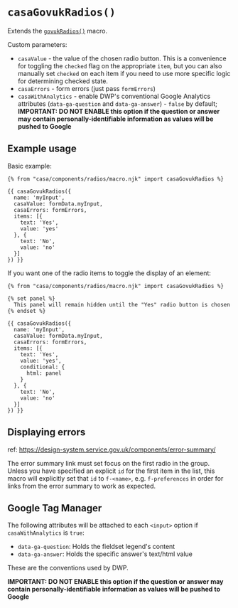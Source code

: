 # `casaGovukRadios()`

Extends the [`govukRadios()`](https://design-system.service.gov.uk/components/radios/) macro.

Custom parameters:

* `casaValue` - the value of the chosen radio button. This is a convenience for toggling the `checked` flag on the appropriate `item`, but you can also manually set `checked` on each item if you need to use more specific logic for determining checked state.
* `casaErrors` - form errors (just pass `formErrors`)
* `casaWithAnalytics` - enable DWP's conventional Google Analytics attributes (`data-ga-question` and `data-ga-answer`) - `false` by default; **IMPORTANT: DO NOT ENABLE this option if the question or answer may contain personally-identifiable information as values will be pushed to Google**

## Example usage

Basic example:

```nunjucks
{% from "casa/components/radios/macro.njk" import casaGovukRadios %}

{{ casaGovukRadios({
  name: 'myInput',
  casaValue: formData.myInput,
  casaErrors: formErrors,
  items: [{
    text: 'Yes',
    value: 'yes'
  }, {
    text: 'No',
    value: 'no'
  }]
}) }}
```

If you want one of the radio items to toggle the display of an element:

```nunjucks
{% from "casa/components/radios/macro.njk" import casaGovukRadios %}

{% set panel %}
  This panel will remain hidden until the "Yes" radio button is chosen
{% endset %}

{{ casaGovukRadios({
  name: 'myInput',
  casaValue: formData.myInput,
  casaErrors: formErrors,
  items: [{
    text: 'Yes',
    value: 'yes',
    conditional: {
      html: panel
    }
  }, {
    text: 'No',
    value: 'no'
  }]
}) }}
```

## Displaying errors

ref: https://design-system.service.gov.uk/components/error-summary/

The error summary link must set focus on the first radio in the group. Unless you have specified an explicit `id` for the first item in the list, this macro will explicitly set that `id` to `f-<name>`, e.g. `f-preferences` in order for links from the error summary to work as expected.

## Google Tag Manager

The following attributes will be attached to each `<input>` option if `casaWithAnalytics` is `true`:

* `data-ga-question`: Holds the fieldset legend's content
* `data-ga-answer`: Holds the specific answer's text/html value

These are the conventions used by DWP.

**IMPORTANT: DO NOT ENABLE this option if the question or answer may contain personally-identifiable information as values will be pushed to Google**
